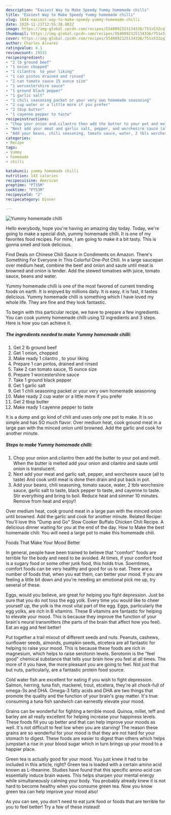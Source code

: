 ```yaml
---
description: "Easiest Way to Make Speedy Yummy homemade chilli"
title: "Easiest Way to Make Speedy Yummy homemade chilli"
slug: 1644-easiest-way-to-make-speedy-yummy-homemade-chilli
date: 2020-12-21T12:55:38.802Z
image: https://img-global.cpcdn.com/recipes/5540092325134336/751x532cq70/yummy-homemade-chilli-recipe-main-photo.jpg
thumbnail: https://img-global.cpcdn.com/recipes/5540092325134336/751x532cq70/yummy-homemade-chilli-recipe-main-photo.jpg
cover: https://img-global.cpcdn.com/recipes/5540092325134336/751x532cq70/yummy-homemade-chilli-recipe-main-photo.jpg
author: Charles Alvarez
ratingvalue: 4.1
reviewcount: 19532
recipeingredient:
- "2 lb ground beef"
- "1 onion chopped"
- "1 cilantro  to your liking"
- "1 can pintos drained and rinsed"
- "2 can tomato sauce 15 ounce size"
- "1 worcestershire sauce"
- "1 ground black pepper"
- "1 garlic salt"
- "1 chili seasoning packet or your very own homemade seasoning"
- "2 cup water or a little more if you prefer"
- "2 tbsp butter"
- "1 cayenne pepper to taste"
recipeinstructions:
- "Chop your onion and.cilantro then add the butter to your pot and melt. When the butter is melted add your onion and cilantro and saute until onion is translucent."
- "Next add your meat and garlic salt, pepper, and worchesire sauce (all to taste) And cook until meat is done then drain and put back in pot."
- "Add your beans, chili seasoning, tomato sauce, water, 2 tbls worchesire sauce, garlic salt to taste, black pepper to taste, and cayenne to taste. Stir everything and bring to boil. Reduce heat and simmer 10 minutes. Remove from heat and enjoy!!"
categories:
- Recipe
tags:
- yummy
- homemade
- chilli

katakunci: yummy homemade chilli 
nutrition: 143 calories
recipecuisine: American
preptime: "PT35M"
cooktime: "PT53M"
recipeyield: "2"
recipecategory: Dinner

---
```



![Yummy homemade chilli](https://img-global.cpcdn.com/recipes/5540092325134336/751x532cq70/yummy-homemade-chilli-recipe-main-photo.jpg)

Hello everybody, hope you're having an amazing day today. Today, we're going to make a special dish, yummy homemade chilli. It is one of my favorites food recipes. For mine, I am going to make it a bit tasty. This is gonna smell and look delicious.

Find Deals on Chinese Chili Sauce in Condiments on Amazon. There&#39;s Something For Everyone in This Colorful One-Pot Chili. In a large saucepan over medium heat, combine the beef and onion and saute until meat is browned and onion is tender. Add the stewed tomatoes with juice, tomato sauce, beans and water.

Yummy homemade chilli is one of the most favored of current trending foods on earth. It is enjoyed by millions daily. It is easy, it is fast, it tastes delicious. Yummy homemade chilli is something which I have loved my whole life. They are fine and they look fantastic.


To begin with this particular recipe, we have to prepare a few ingredients. You can cook yummy homemade chilli using 12 ingredients and 3 steps. Here is how you can achieve it.

<!--inarticleads1-->

##### The ingredients needed to make Yummy homemade chilli:

1. Get 2 lb ground beef
1. Get 1 onion, chopped
1. Make ready 1 cilantro , to your liking
1. Prepare 1 can pintos, drained and rinsed
1. Take 2 can tomato sauce, 15 ounce size
1. Prepare 1 worcestershire sauce
1. Take 1 ground black pepper
1. Get 1 garlic salt
1. Get 1 chili seasoning packet or your very own homemade seasoning
1. Make ready 2 cup water or a little more if you prefer
1. Get 2 tbsp butter
1. Make ready 1 cayenne pepper to taste


It is a dump and go kind of chili and uses only one pot to make. It is so simple and has SO much flavor. Over medium heat, cook ground meat in a large pan with the minced onion until browned. Add the garlic and cook for another minute. 

<!--inarticleads2-->

##### Steps to make Yummy homemade chilli:

1. Chop your onion and.cilantro then add the butter to your pot and melt. When the butter is melted add your onion and cilantro and saute until onion is translucent.
1. Next add your meat and garlic salt, pepper, and worchesire sauce (all to taste) And cook until meat is done then drain and put back in pot.
1. Add your beans, chili seasoning, tomato sauce, water, 2 tbls worchesire sauce, garlic salt to taste, black pepper to taste, and cayenne to taste. Stir everything and bring to boil. Reduce heat and simmer 10 minutes. Remove from heat and enjoy!!


Over medium heat, cook ground meat in a large pan with the minced onion until browned. Add the garlic and cook for another minute. Related Recipe: You&#39;ll love this &#34;Dump and Go&#34; Slow Cooker Buffalo Chicken Chili Recipe. A delicious dinner waiting for you at the end of the day. How to Make the best homemade chili: You will need a large pot to make this homemade chili. 

Foods That Make Your Mood Better


In general, people have been trained to believe that "comfort" foods are terrible for the body and need to be avoided. At times, if your comfort food is a sugary food or some other junk food, this holds true. Soemtimes, comfort foods can be very healthy and good for us to eat. There are a number of foods that, when you eat them, can better your mood. If you are feeling a little bit down and you're needing an emotional pick me up, try several of these.

Eggs, would you believe, are great for helping you fight depression. Just be sure that you do not toss the egg yolk. Every time you would like to cheer yourself up, the yolk is the most vital part of the egg. Eggs, particularly the egg yolks, are rich in B vitamins. These B vitamins are fantastic for helping to elevate your mood. This is because they improve the function of your brain's neural transmitters (the parts of the brain that affect how you feel). Eat an egg and feel better!

Put together a trail mixout of different seeds and nuts. Peanuts, cashews, sunflower seeds, almonds, pumpkin seeds, etcetera are all fantastic for helping to raise your mood. This is because these foods are rich in magnesium, which helps to raise serotonin levels. Serotonin is the "feel good" chemical substance that tells your brain how you feel at all times. The more of it you have, the more pleasant you are going to feel. Not just that but nuts, particularly, are a fantastic protein food source.

Cold water fish are excellent for eating if you wish to fight depression. Salmon, herring, tuna fish, mackerel, trout, etcetera, they're all chock-full of omega-3s and DHA. Omega-3 fatty acids and DHA are two things that promote the quality and the function of your brain's gray matter. It's true: consuming a tuna fish sandwich can earnestly elevate your mood. 

Grains can be wonderful for fighting a terrible mood. Quinoa, millet, teff and barley are all really excellent for helping increase your happiness levels. These foods fill you up better and that can help improve your moods as well. It's not difficult to feel low when you are starving! The reason these grains are so wonderful for your mood is that they are not hard for your stomach to digest. These foods are easier to digest than others which helps jumpstart a rise in your blood sugar which in turn brings up your mood to a happier place.

Green tea is actually good for your mood. You just knew it had to be included in this article, right? Green tea is loaded with a certain amino acid known as L-theanine. Studies have found that this specific amino acid can essentially induce brain waves. This helps sharpen your mental energy while simultaneously calming your body. You probably already knew it is not hard to become healthy when you consume green tea. Now you know green tea can help improve your mood also!

As you can see, you don't need to eat junk food or foods that are terrible for you to feel better! Try a few of these instead!

